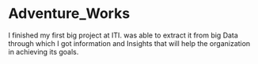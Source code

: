 # Adventure_Works
I finished my first big project at ITI.
 was able to extract it from big Data through which I got information and Insights that will help the organization in achieving its goals.
